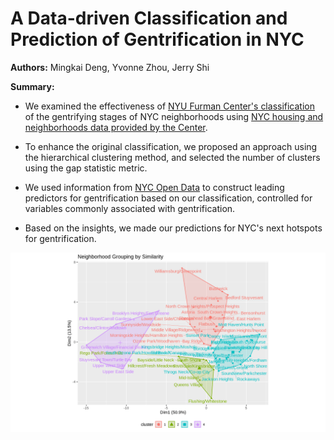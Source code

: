 # A Data-driven Classification and Prediction of Gentrification in NYC

**Authors:** Mingkai Deng, Yvonne Zhou, Jerry Shi

**Summary:** 

- We examined the effectiveness of [NYU Furman Center's classification](http://furmancenter.org/thestoop/entry/new-report-analyzes-new-york-citys-gentrifying-neighborhoods-and-finds-dram) of the gentrifying stages of NYC neighborhoods using [NYC housing and neighborhoods data provided by the Center](http://app.coredata.nyc). 

- To enhance the original classification, we proposed an approach using the hierarchical clustering method, and selected the number of clusters using the gap statistic metric. 

- We used information from [NYC Open Data](https://opendata.cityofnewyork.us) to construct leading predictors for gentrification based on our classification, controlled for variables commonly associated with gentrification. 

- Based on the insights, we made our predictions for NYC's next hotspots for gentrification. 

![alt text](https://github.com/mingkaid/nyc-gentrification/blob/upload-image/outputs/area-cluster-plot.png?raw=true "Neighborhood Cluster Plot")
